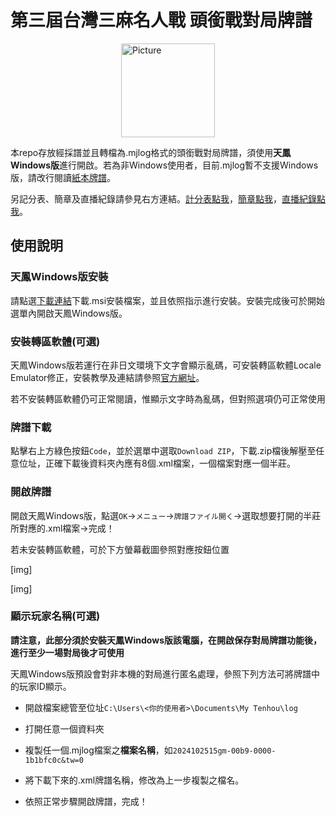 # 第三屆台灣三麻名人戰 頭銜戰對局牌譜

<img src="./pic/icon.png" 
        alt="Picture" 
        width="150" 
        height="150" 
        style="display: block; margin: 0 auto" />

本repo存放經採譜並且轉檔為.mjlog格式的頭銜戰對局牌譜，須使用**天鳳Windows版**進行開啟。若為非Windows使用者，目前.mjlog暫不支援Windows版，請改行閱讀[紙本牌譜](https://cdn.discordapp.com/attachments/1149733468364886136/1331302081159757895/b47221a0c233c4f8.pdf)。

另記分表、簡章及直播紀錄請參見右方連結。[計分表點我](https://docs.google.com/spreadsheets/d/1bFuefzjcWxiZ1rb29PK3fgdZE713nEdgo8pEJ20eYZU)，[簡章點我](https://drive.google.com/file/d/14kP23hqaxPGX0HM86dDshcPOdGDw37c8)，[直播紀錄點我](https://www.youtube.com/live/n_WNkw-Xmwk)。

## 使用說明

### 天鳳Windows版安裝

請點選[下載連結](https://tenhou.net/1/tenhou-win.msi)下載.msi安裝檔案，並且依照指示進行安裝。安裝完成後可於開始選單內開啟天鳳Windows版。

### 安裝轉區軟體(可選)

天鳳Windows版若運行在非日文環境下文字會顯示亂碼，可安裝轉區軟體Locale Emulator修正，安裝教學及連結請參照[官方網址](https://xupefei.github.io/Locale-Emulator/)。

若不安裝轉區軟體仍可正常閱讀，惟顯示文字時為亂碼，但對照選項仍可正常使用

### 牌譜下載

點擊右上方綠色按鈕``Code``，並於選單中選取``Download ZIP``，下載.zip檔後解壓至任意位址，正確下載後資料夾內應有8個.xml檔案，一個檔案對應一個半莊。

### 開啟牌譜

開啟天鳳Windows版，點選``OK``→``メニュー``→``牌譜ファイル開く``→選取想要打開的半莊所對應的.xml檔案→完成！

若未安裝轉區軟體，可於下方螢幕截圖參照對應按鈕位置

[img]

[img]

### 顯示玩家名稱(可選)

**請注意，此部分須於安裝天鳳Windows版該電腦，在開啟保存對局牌譜功能後，進行至少一場對局後才可使用**

天鳳Windows版預設會對非本機的對局進行匿名處理，參照下列方法可將牌譜中的玩家ID顯示。

* 開啟檔案總管至位址``C:\Users\<你的使用者>\Documents\My Tenhou\log``

* 打開任意一個資料夾

* 複製任一個.mjlog檔案之**檔案名稱**，如``2024102515gm-00b9-0000-1b1bfc0c&tw=0``

* 將下載下來的.xml牌譜名稱，修改為上一步複製之檔名。

* 依照正常步驟開啟牌譜，完成！